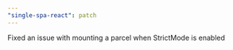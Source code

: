 ```yaml
---
"single-spa-react": patch
---
```


Fixed an issue with mounting a parcel when StrictMode is enabled
